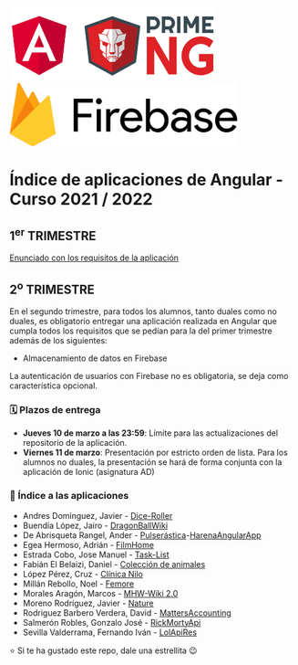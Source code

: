 <img width="360px" src="angular-y-primeng.png">&nbsp;&nbsp;&nbsp;&nbsp;&nbsp;&nbsp;<img width="400px" src="firebase_v2.png">

# Índice de aplicaciones de Angular - Curso 2021 / 2022

## 1<sup>er</sup> TRIMESTRE

[Enunciado con los requisitos de la aplicación](trabajo_angular_v2.pdf)

## 2<sup>o</sup> TRIMESTRE

En el segundo trimestre, para todos los alumnos, tanto duales como no duales, es obligatorio entregar una aplicación realizada en Angular que cumpla todos los requisitos que se pedían para la del primer trimestre además de los siguientes:
* Almacenamiento de datos en Firebase

La autenticación de usuarios con Firebase no es obligatoria, se deja como característica opcional.

### 🗓️ Plazos de entrega

* **Jueves 10 de marzo a las 23:59**: Límite para las actualizaciones del repositorio de la aplicación. 
* **Viernes 11 de marzo**: Presentación por estricto orden de lista. Para los alumnos no duales, la presentación se hará de forma conjunta con la aplicación de Ionic (asignatura AD)

### :iphone: Índice a las aplicaciones
* Andres Domínguez, Javier - [Dice-Roller](https://github.com/javierandresaluiescampanillas/dice-roller)
* Buendía López, Jairo - [DragonBallWiki](https://github.com/jairobuendia/DragonBallWiki)
* De Abrisqueta Rangel, Ander - [Pulserástica](https://github.com/AnderDeAbrisqueta/pulserastica)-[HarenaAngularApp](https://github.com/AnderDeAbrisqueta/HarenaAngularApp)
* Egea Hermoso, Adrián - [FilmHome](https://github.com/AdrianEgeaHermoso/FilmHome_Angular)
* Estrada Cobo, Jose Manuel - [Task-List](https://github.com/JoseEstradaC/task-list)
* Fabián El Belaizi, Daniel - [Colección de animales](https://github.com/Danny-06/Coleccion-de-animales-domesticos-angular-v2)
* López Pérez, Cruz - [Clínica Nilo](https://github.com/mcruzlp/clinicaniloangularappMarzoVersion)
* Millán Rebollo, Noel - [Femore](https://github.com/NoelMillan/angular-project)
* Morales Aragón, Marcos - [MHW-Wiki 2.0](https://github.com/MarcosMoralesAragon/MHW-Wiki/tree/2.0)
* Moreno Rodríguez, Javier - [Nature](https://github.com/Javiemr/AngularProjecto)
* Rodriguez Barbero Verdera, David - [MattersAccounting](https://github.com/Davidrbv/MatterAccounting)
* Salmerón Robles, Gonzalo José - [RickMortyApi](https://github.com/gonzalosalmeron/rickmortyapi)
* Sevilla Valderrama, Fernando Iván - [LolApiRes](https://github.com/FESEVA/angular-lolApiRes)

:star: Si te ha gustado este repo, dale una estrellita :wink:
